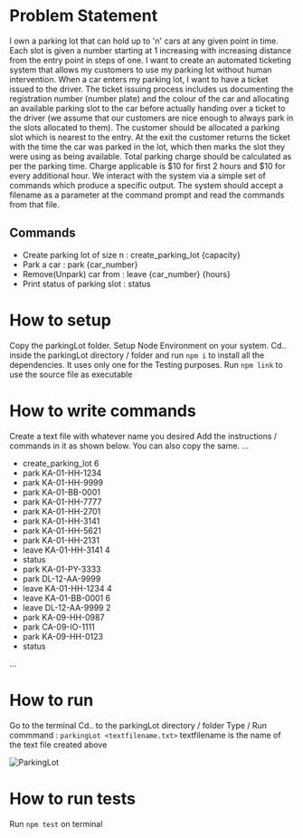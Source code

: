 # Problem Statement

I own a parking lot that can hold up to 'n' cars at any given point in time. Each slot is
given a number starting at 1 increasing with increasing distance from the entry point
in steps of one. I want to create an automated ticketing system that allows my
customers to use my parking lot without human intervention.
When a car enters my parking lot, I want to have a ticket issued to the driver. The
ticket issuing process includes us documenting the registration number (number
plate) and the colour of the car and allocating an available parking slot to the car
before actually handing over a ticket to the driver (we assume that our customers are
nice enough to always park in the slots allocated to them). The customer should be
allocated a parking slot which is nearest to the entry. At the exit the customer returns
the ticket with the time the car was parked in the lot, which then marks the slot they
were using as being available. Total parking charge should be calculated as per the
parking time. Charge applicable is $10 for first 2 hours and $10 for every additional
hour.
We interact with the system via a simple set of commands which produce a specific
output. The system should accept a filename
as a parameter at the command prompt and read the commands from that file.

## Commands

- Create parking lot of size n : create_parking_lot {capacity}
- Park a car : park {car_number}
- Remove(Unpark) car from : leave {car_number} {hours}
- Print status of parking slot : status

# How to setup

Copy the parkingLot folder.
Setup Node Environment on your system.
Cd.. inside the parkingLot directory / folder and run `npm i` to install all the dependencies. It uses only one for the Testing purposes.
Run `npm link` to use the source file as executable

# How to write commands

Create a text file with whatever name you desired
Add the instructions / commands in it as shown below. You can also copy the same.
...

- create_parking_lot 6
- park KA-01-HH-1234
- park KA-01-HH-9999
- park KA-01-BB-0001
- park KA-01-HH-7777
- park KA-01-HH-2701
- park KA-01-HH-3141
- park KA-01-HH-5621
- park KA-01-HH-2131
- leave KA-01-HH-3141 4
- status
- park KA-01-PY-3333
- park DL-12-AA-9999
- leave KA-01-HH-1234 4
- leave KA-01-BB-0001 6
- leave DL-12-AA-9999 2
- park KA-09-HH-0987
- park CA-09-IO-1111
- park KA-09-HH-0123
- status

...

# How to run

Go to the terminal
Cd.. to the parkingLot directory / folder
Type / Run commmand : `parkingLot <textfilename.txt>` textfilename is the name of the text file created above

![ParkingLot](https://i.imgur.com/xLVymbW.png)

# How to run tests

Run `npm test` on terminal
